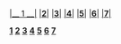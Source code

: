 [|__ 1 __|](https://minecraft-archive.fandom.com/wiki/Blocks/Gallery) [|__2__|](https://minecraft.fandom.com/wiki/List_of_block_textures) [|__3__|](https://minecraft-archive.fandom.com/wiki/Template:Blocks) [|__4__|]() [|__5__|]() [|__6__|]() [|__7__|]() 


[__1__]() [__2__]() [__3__]() [__4__]() [__5__]() [__6__]() [__7__]() 
